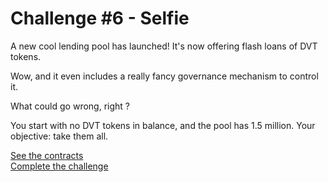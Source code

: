 # Challenge #6 - Selfie
A new cool lending pool has launched! It's now offering flash loans of DVT tokens.
 
Wow, and it even includes a really fancy governance mechanism to control it.

What could go wrong, right ?

You start with no DVT tokens in balance, and the pool has 1.5 million. Your objective: take them all.

[See the contracts](https://github.com/nicolasgarcia214/damn-vulnerable-defi-foundry/tree/master/src/Contracts/selfie)
<br/>
[Complete the challenge](https://github.com/nicolasgarcia214/damn-vulnerable-defi-foundry/blob/master/test/Levels/selfie/Selfie.t.sol)
